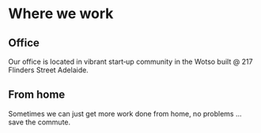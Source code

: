 # Where we work

## Office
Our office is located in vibrant start‐up community in the Wotso built @ 217 Flinders Street Adelaide.

## From home
Sometimes we can just get more work done from home, no problems ... save the commute.
